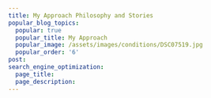```yaml
---
title: My Approach Philosophy and Stories
popular_blog_topics:
  popular: true
  popular_title: My Approach
  popular_image: /assets/images/conditions/DSC07519.jpg
  popular_order: '6'
post:
search_engine_optimization:
  page_title:
  page_description:
---
```

